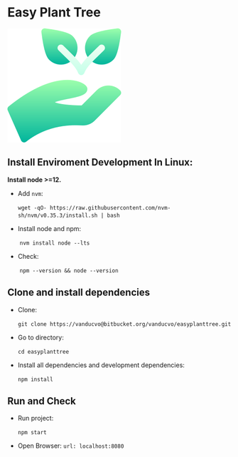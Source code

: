 # **Easy Plant Tree**

![](./save-nature.png)

## **Install Enviroment Development  In Linux**:

**Install node >=12.**

   - Add `nvm`:

        `wget -qO- https://raw.githubusercontent.com/nvm-sh/nvm/v0.35.3/install.sh | bash`

   - Install node and npm:

      ​	`nvm install node --lts`

   - Check:

      ​	`npm --version && node --version`

## **Clone and install dependencies**

   - Clone:

      `git clone https://vanducvo@bitbucket.org/vanducvo/easyplanttree.git`

   - Go to directory:

      `cd easyplanttree`

   - Install all dependencies and development dependencies:

      `npm install`

## **Run and Check**

   - Run project:

      `npm start`
   
   - Open Browser:
      `url: localhost:8080`
      